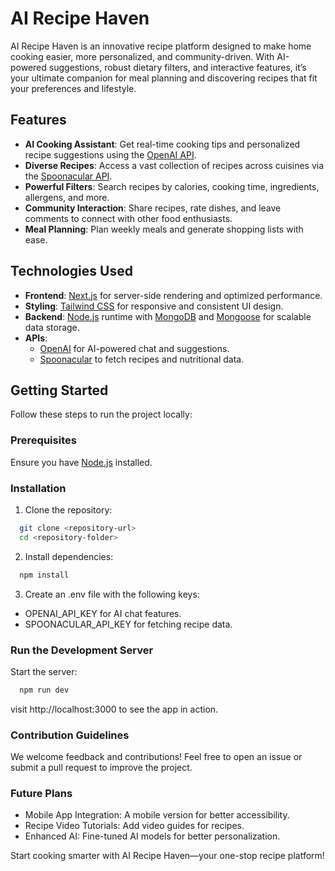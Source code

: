 # AI Recipe Haven

AI Recipe Haven is an innovative recipe platform designed to make home cooking easier, more personalized, and community-driven. With AI-powered suggestions, robust dietary filters, and interactive features, it’s your ultimate companion for meal planning and discovering recipes that fit your preferences and lifestyle.

## Features

- **AI Cooking Assistant**: Get real-time cooking tips and personalized recipe suggestions using the [OpenAI API](https://platform.openai.com/overview).
- **Diverse Recipes**: Access a vast collection of recipes across cuisines via the [Spoonacular API](https://spoonacular.com/food-api).
- **Powerful Filters**: Search recipes by calories, cooking time, ingredients, allergens, and more.
- **Community Interaction**: Share recipes, rate dishes, and leave comments to connect with other food enthusiasts.
- **Meal Planning**: Plan weekly meals and generate shopping lists with ease.

## Technologies Used

- **Frontend**: [Next.js](https://nextjs.org) for server-side rendering and optimized performance.
- **Styling**: [Tailwind CSS](https://tailwindcss.com) for responsive and consistent UI design.
- **Backend**: [Node.js](https://nodejs.org) runtime with [MongoDB](https://www.mongodb.com/) and [Mongoose](https://mongoosejs.com) for scalable data storage.
- **APIs**:
  - [OpenAI](https://platform.openai.com/overview) for AI-powered chat and suggestions.
  - [Spoonacular](https://spoonacular.com/food-api) to fetch recipes and nutritional data.

## Getting Started

Follow these steps to run the project locally:

### Prerequisites

Ensure you have [Node.js](https://nodejs.org/) installed.

### Installation

1. Clone the repository:

```bash
  git clone <repository-url>
  cd <repository-folder>
```

2. Install dependencies:

```bash
  npm install
```

3. Create an .env file with the following keys:

- OPENAI_API_KEY for AI chat features.
- SPOONACULAR_API_KEY for fetching recipe data.

### Run the Development Server

Start the server:

```bash
  npm run dev
```

visit http://localhost:3000 to see the app in action.

### Contribution Guidelines

We welcome feedback and contributions!
Feel free to open an issue or submit a pull request to improve the project.

### Future Plans

- Mobile App Integration: A mobile version for better accessibility.
- Recipe Video Tutorials: Add video guides for recipes.
- Enhanced AI: Fine-tuned AI models for better personalization.

Start cooking smarter with AI Recipe Haven—your one-stop recipe platform!
